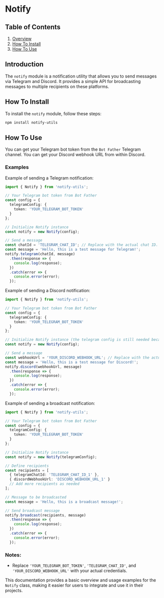 # Notify

## Table of Contents
1. [Overview](#overview)
2. [How To Install](#how-to-install)
3. [How To Use](#how-to-use)

## Introduction
<a name="overview"></a>
The `notify` module is a notification utility that allows you to send messages via Telegram and Discord. It provides a simple API for broadcasting messages to multiple recipients on these platforms.

## How To Install
<a name="how-to-install"></a>

To install the `notify` module, follow these steps:


```bash
npm install notify-utils
```

## How To Use
<a name="how-to-use"></a>
You can get your Telegram bot token from the `Bot Father` Telegram channel. You can get your Discord webhook URL from within Discord.

### Examples

Example of sending a Telegram notification:

```typescript
import { Notify } from 'notify-utils';

// Your Telegram bot token from Bot Father
const config = {
  telegramConfig: {
    token: 'YOUR_TELEGRAM_BOT_TOKEN'
  }
};

// Initialize Notify instance
const notify = new Notify(config);

// Send a message
const chatId = 'TELEGRAM_CHAT_ID'; // Replace with the actual chat ID. For channels and groups the channel and group name can be used e.g @my_channel
const message = 'Hello, this is a test message for Telegram!';
notify.telegram(chatId, message)
  .then(response => {
    console.log(response);
  })
  .catch(error => {
    console.error(error);
  });
```

Example of sending a Discord notification:

```typescript
import { Notify } from 'notify-utils';

// Your Telegram bot token from Bot Father
const config = {
  telegramConfig: {
    token: 'YOUR_TELEGRAM_BOT_TOKEN'
  }
};

// Initialize Notify instance (the telegram config is still needed because Notify extends TelegramBot class)
const notify = new Notify(config);

// Send a message
const webhookUrl = 'YOUR_DISCORD_WEBHOOK_URL'; // Replace with the actual webhook URL
const message = 'Hello, this is a test message for Discord!';
notify.discord(webhookUrl, message)
  .then(response => {
    console.log(response);
  })
  .catch(error => {
    console.error(error);
  });
```

Example of sending a broadcast notification:

```typescript
import { Notify } from 'notify-utils';

// Your Telegram bot token from Bot Father
const config = {
  telegramConfig: {
    token: 'YOUR_TELEGRAM_BOT_TOKEN'
  }
};

// Initialize Notify instance
const notify = new Notify(telegramConfig);

// Define recipients
const recipients = [
  { telegramChatId: 'TELEGRAM_CHAT_ID_1' },
  { discordWebhookUrl: 'DISCORD_WEBHOOK_URL_1' }
  // Add more recipients as needed
];

// Message to be broadcasted
const message = 'Hello, this is a broadcast message!';

// Send broadcast message
notify.broadcast(recipients, message)
  .then(response => {
    console.log(response);
  })
  .catch(error => {
    console.error(error);
  });
```

### Notes:
- Replace `'YOUR_TELEGRAM_BOT_TOKEN'`, `'TELEGRAM_CHAT_ID'`, and `'YOUR_DISCORD_WEBHOOK_URL'` with your actual credentials.

This documentation provides a basic overview and usage examples for the `Notify` class, making it easier for users to integrate and use it in their projects.